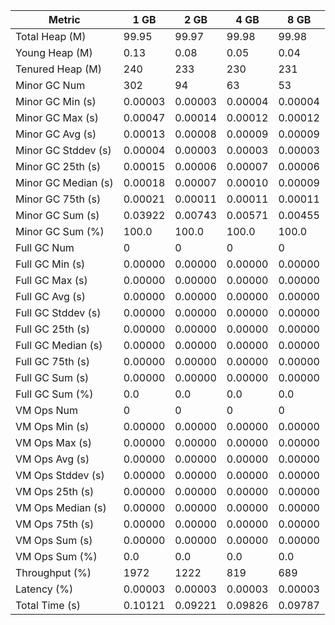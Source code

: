 | Metric | 1 GB | 2 GB | 4 GB | 8 GB |
|------|----|----|----|----|
| Total Heap (M) | 99.95 | 99.97 | 99.98 | 99.98 |
| Young Heap (M) | 0.13 | 0.08 | 0.05 | 0.04 |
| Tenured Heap (M) | 240 | 233 | 230 | 231 |
| Minor GC Num | 302 | 94 | 63 | 53 |
| Minor GC Min (s) | 0.00003 | 0.00003 | 0.00004 | 0.00004 |
| Minor GC Max (s) | 0.00047 | 0.00014 | 0.00012 | 0.00012 |
| Minor GC Avg (s) | 0.00013 | 0.00008 | 0.00009 | 0.00009 |
| Minor GC Stddev (s) | 0.00004 | 0.00003 | 0.00003 | 0.00003 |
| Minor GC 25th (s) | 0.00015 | 0.00006 | 0.00007 | 0.00006 |
| Minor GC Median (s) | 0.00018 | 0.00007 | 0.00010 | 0.00009 |
| Minor GC 75th (s) | 0.00021 | 0.00011 | 0.00011 | 0.00011 |
| Minor GC Sum (s) | 0.03922 | 0.00743 | 0.00571 | 0.00455 |
| Minor GC Sum (%) | 100.0 | 100.0 | 100.0 | 100.0 |
| Full GC Num | 0 | 0 | 0 | 0 |
| Full GC Min (s) | 0.00000 | 0.00000 | 0.00000 | 0.00000 |
| Full GC Max (s) | 0.00000 | 0.00000 | 0.00000 | 0.00000 |
| Full GC Avg (s) | 0.00000 | 0.00000 | 0.00000 | 0.00000 |
| Full GC Stddev (s) | 0.00000 | 0.00000 | 0.00000 | 0.00000 |
| Full GC 25th (s) | 0.00000 | 0.00000 | 0.00000 | 0.00000 |
| Full GC Median (s) | 0.00000 | 0.00000 | 0.00000 | 0.00000 |
| Full GC 75th (s) | 0.00000 | 0.00000 | 0.00000 | 0.00000 |
| Full GC Sum (s) | 0.00000 | 0.00000 | 0.00000 | 0.00000 |
| Full GC Sum (%) | 0.0 | 0.0 | 0.0 | 0.0 |
| VM Ops Num | 0 | 0 | 0 | 0 |
| VM Ops Min (s) | 0.00000 | 0.00000 | 0.00000 | 0.00000 |
| VM Ops Max (s) | 0.00000 | 0.00000 | 0.00000 | 0.00000 |
| VM Ops Avg (s) | 0.00000 | 0.00000 | 0.00000 | 0.00000 |
| VM Ops Stddev (s) | 0.00000 | 0.00000 | 0.00000 | 0.00000 |
| VM Ops 25th (s) | 0.00000 | 0.00000 | 0.00000 | 0.00000 |
| VM Ops Median (s) | 0.00000 | 0.00000 | 0.00000 | 0.00000 |
| VM Ops 75th (s) | 0.00000 | 0.00000 | 0.00000 | 0.00000 |
| VM Ops Sum (s) | 0.00000 | 0.00000 | 0.00000 | 0.00000 |
| VM Ops Sum (%) | 0.0 | 0.0 | 0.0 | 0.0 |
| Throughput (%) | 1972 | 1222 | 819 | 689 |
| Latency (%) | 0.00003 | 0.00003 | 0.00003 | 0.00003 |
| Total Time (s) | 0.10121 | 0.09221 | 0.09826 | 0.09787 |
